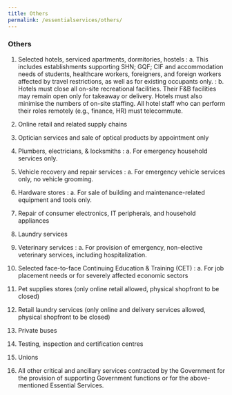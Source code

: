 ```yaml
---
title: Others
permalink: /essentialservices/others/
---
```


### **Others**

1. Selected hotels, serviced apartments, dormitories, hostels
: a. This includes establishments supporting SHN; GQF; CIF and accommodation needs of students, healthcare workers, foreigners, and foreign workers affected by travel restrictions, as well as for existing occupants only.
: b. Hotels must close all on-site recreational facilities. Their F&B facilities may remain open only for takeaway or delivery. Hotels must also minimise the numbers of on-site staffing. All hotel staff who can perform their roles remotely (e.g., finance, HR) must telecommute.

2. Online retail and related supply chains

3. Optician services and sale of optical products by appointment only

4. Plumbers, electricians, & locksmiths
: a. For emergency household services only.

5. Vehicle recovery and repair services
: a. For emergency vehicle services only, no vehicle grooming.

6. Hardware stores
: a. For sale of building and maintenance-related equipment and tools only.

7. Repair of consumer electronics, IT peripherals, and household appliances

8. Laundry services

9. Veterinary services
: a. For provision of emergency, non-elective veterinary services, including hospitalization.

10. Selected face-to-face Continuing Education & Training (CET) 
: a. For job placement needs or for severely affected economic sectors

11. Pet supplies stores (only online retail allowed, physical shopfront to be closed)

12. Retail laundry services (only online and delivery services allowed, physical shopfront to be closed)

13. Private buses

14. Testing, inspection and certification centres

15. Unions

16. All other critical and ancillary services contracted by the Government for the provision of supporting Government functions or for the above-mentioned Essential Services.
